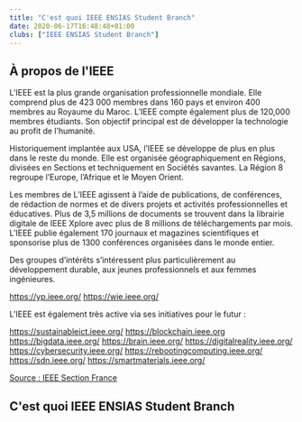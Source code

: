 ```yaml
---
title: "C'est quoi IEEE ENSIAS Student Branch"
date: 2020-06-17T16:48:48+01:00
clubs: ["IEEE ENSIAS Student Branch"]
---
```


## À propos de l'IEEE

L’IEEE est la plus grande organisation professionnelle mondiale. Elle comprend plus de 423 000 membres dans 160 pays et environ 400 membres au Royaume du Maroc.  L’IEEE compte également plus de 120,000 membres étudiants. Son objectif principal est de développer la technologie au profit de l’humanité. 

Historiquement implantée aux USA, l’IEEE se développe de plus en plus dans le reste du monde. Elle est organisée géographiquement en Régions, divisées en Sections et techniquement en Sociétés savantes. La Région 8 regroupe l’Europe, l’Afrique et le Moyen Orient.

Les membres de L’IEEE agissent à l’aide de publications, de conférences, de rédaction de normes et de divers projets et activités professionnelles et éducatives. Plus de 3,5 millions de documents se trouvent dans la librairie digitale de IEEE Xplore avec plus de 8 millions de téléchargements par mois. L’IEEE publie également 170 journaux et magazines scientifiques et sponsorise plus de 1300 conférences organisées dans le monde entier.

Des groupes d’intérêts s’intéressent plus particulièrement au développement durable, aux jeunes professionnels et aux femmes ingénieures.

https://yp.ieee.org/
https://wie.ieee.org/

 L’IEEE est également très active via ses initiatives pour le futur :

https://sustainableict.ieee.org/
https://blockchain.ieee.org
https://bigdata.ieee.org/
https://brain.ieee.org/
https://digitalreality.ieee.org/
https://cybersecurity.ieee.org/
https://rebootingcomputing.ieee.org/
https://sdn.ieee.org/
https://smartmaterials.ieee.org/

[Source : IEEE Section France](https://ieeefrance.org/a-propos-de-ieee/)

## C'est quoi IEEE ENSIAS Student Branch

